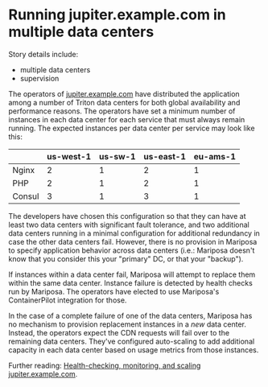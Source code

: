 # Running jupiter.example.com in multiple data centers

Story details include:

- multiple data centers
- supervision

The operators of [jupiter.example.com](./jupiter-example-com.md) have distributed the application among a number of Triton data centers for both global availability and performance reasons. The operators have set a minimum number of instances in each data center for each service that must always remain running. The expected instances per data center per service may look like this:

|        | us-west-1 | us-sw-1 | us-east-1 | eu-ams-1 |
|--------|-----------|---------|-----------|----------|
| Nginx  | 2         | 1       | 2         | 1        |
| PHP    | 2         | 1       | 2         | 1        |
| Consul | 3         | 1       | 3         | 1        |

The developers have chosen this configuration so that they can have at least two data centers with significant fault tolerance, and two additional data centers running in a minimal configuration for additional redundancy in case the other data centers fail. However, there is no provision in Mariposa to specify application behavior across data centers (i.e.: Mariposa doesn't know that you consider this your "primary" DC, or that your "backup").

If instances within a data center fail, Mariposa will attempt to replace them within the same data center. Instance failure is detected by health checks run by Mariposa. The operators have elected to use Mariposa's ContainerPilot integration for those.

In the case of a complete failure of one of the data centers, Mariposa has no mechanism to provision replacement instances in a _new_ data center. Instead, the operators expect the CDN requests will fail over to the remaining data centers. They've configured auto-scaling to add additional capacity in each data center based on usage metrics from those instances.

Further reading: [Health-checking, monitoring, and scaling jupiter.example.com](./jupiter-example-com-monitoring-and-health.md).
